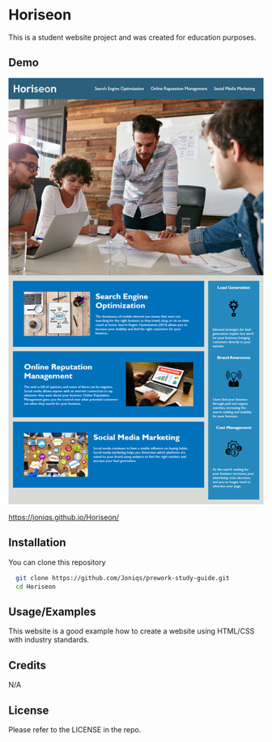 
# Horiseon

This is a student website project and was created for education purposes.


## Demo

![Alt text](./assets/images/mock-up.png?raw=true "Mock up screenshot")

https://joniqs.github.io/Horiseon/


## Installation

You can clone this repository

```bash
  git clone https://github.com/Joniqs/prework-study-guide.git
  cd Horiseon
```
    
## Usage/Examples

This website is a good example how to create a website using HTML/CSS with industry standards.


## Credits

N/A
## License

Please refer to the LICENSE in the repo.



